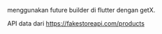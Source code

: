 menggunakan future builder di flutter dengan getX.

API data dari https://fakestoreapi.com/products

